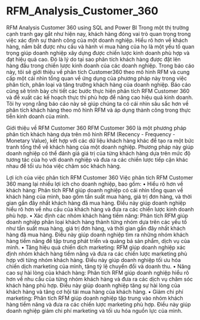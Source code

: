 # RFM_Analysis_Customer_360
RFM Analysis Customer 360 using SQL and Power BI
Trong một thị trường cạnh tranh gay gắt như hiện nay, khách hàng đóng vai trò quan trọng trong việc
xác định sự thành công của một doanh nghiệp. Hiểu rõ hơn về khách hàng, nắm bắt được nhu cầu và
hành vi mua hàng của họ là một yếu tố quan trọng giúp doanh nghiệp xây dựng được chiến lược kinh
doanh phù hợp và đạt hiệu quả cao. Đó là lý do tại sao phân tích khách hàng được đặt lên hàng đầu
trong chiến lược kinh doanh của các doanh nghiệp.
Trong báo cáo này, tôi sẽ giới thiệu về phân tích Customer360 theo mô hình RFM và cung cấp một
cái nhìn tổng quan về ứng dụng của phương pháp này trong việc phân tích, phân loại và tăng trưởng
khách hàng của doanh nghiệp. Báo cáo cũng sẽ trình bày chi tiết các bước thực hiện phân tích RFM
Customer 360 và đề xuất các kế hoạch thực thi phù hợp để nâng cao hiệu quả kinh doanh.
Tôi hy vọng rằng báo cáo này sẽ giúp chúng ta có cái nhìn sâu sắc hơn về phân tích khách hàng theo
mô hình RFM và áp dụng thành công trong thực tiễn kinh doanh của mình.

Giới thiệu về RFM Customer 360
RFM Customer 360 là một phương pháp phân tích khách hàng dựa trên mô hình RFM (Recency -
Frequency - Monetary Value), kết hợp với các dữ liệu khách hàng khác để tạo ra một bức tranh tổng
thể về khách hàng của một doanh nghiệp. Phương pháp này giúp doanh nghiệp có thể đánh giá giá trị
của từng khách hàng dựa trên mức độ tương tác của họ với doanh nghiệp và đưa ra các chiến lược
tiếp cận khác nhau để tối ưu hóa việc chăm sóc khách hàng.

Lợi ích của việc phân tích RFM Customer 360
Việc phân tích RFM Customer 360 mang lại nhiều lợi ích cho doanh nghiệp, bao gồm:
• Hiểu rõ hơn về khách hàng: Phân tích RFM giúp doanh nghiệp có cái nhìn tổng quan
về khách hàng của mình, bao gồm tần suất mua hàng, giá trị đơn hàng, và thời gian 
gần đây nhất khách hàng đã mua hàng. Điều này giúp doanh nghiệp hiểu rõ hơn về 
nhu cầu của khách hàng và đưa ra các chiến lược kinh doanh phù hợp.
• Xác định các nhóm khách hàng tiềm năng: Phân tích RFM giúp doanh nghiệp phân 
loại khách hàng thành từng nhóm dựa trên các yếu tố như tần suất mua hàng, giá trị 
đơn hàng, và thời gian gần đây nhất khách hàng đã mua hàng. Điều này giúp doanh 
nghiệp tìm ra những nhóm khách hàng tiềm năng để tập trung phát triển và quảng bá 
sản phẩm, dịch vụ của mình.
• Tăng hiệu quả chiến dịch marketing: RFM giúp doanh nghiệp xác định nhóm khách 
hàng tiềm năng và đưa ra các chiến lược marketing phù hợp với từng nhóm khách 
hàng. Điều này giúp doanh nghiệp tối ưu hóa chiến dịch marketing của mình, tăng tỷ 
lệ chuyển đổi và doanh thu.
• Nâng cao sự hài lòng của khách hàng: Phân tích RFM giúp doanh nghiệp hiểu rõ hơn 
về nhu cầu của từng nhóm khách hàng và đưa ra các dịch vụ chăm sóc khách hàng phù 
hợp. Điều này giúp doanh nghiệp tăng sự hài lòng của khách hàng và tăng cơ hội tái 
mua hàng của khách hàng.
• Giảm chi phí marketing: Phân tích RFM giúp doanh nghiệp tập trung vào nhóm khách 
hàng tiềm năng và đưa ra các chiến lược marketing phù hợp. Điều này giúp doanh 
nghiệp giảm chi phí marketing và tối ưu hóa nguồn lực của mình.

